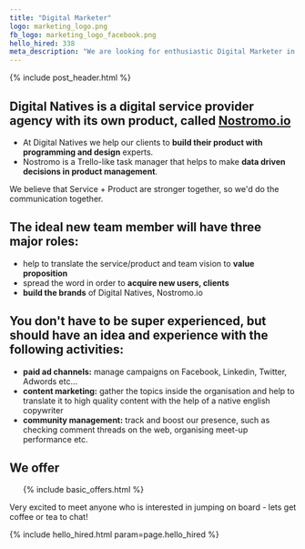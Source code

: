 ```yaml
---
title: "Digital Marketer"
logo: marketing_logo.png
fb_logo: marketing_logo_facebook.png
hello_hired: 338
meta_description: "We are looking for enthusiastic Digital Marketer in Hungary. Experienced senior and talented junior professionals are also welcome."
---
```


{% include post_header.html %}

<div class="text-left">
  <h2>
    Digital Natives is a digital service provider agency with its own product, called <a href="http://nostromo.io" target="_blank"><strong>Nostromo.io</strong></a>
  </h2>

  <ul>
    <li>At Digital Natives we help our clients to <b>build their product with<br/> programming and design</b> experts.</li>
    <li>Nostromo is a Trello-like task manager that helps to make <b>data driven decisions in product management</b>.</li>
  </ul>
  <p>We believe that Service + Product are stronger together, so we'd do the communication together.</p>

  <h2>The ideal new team member will have three major roles:</h2>
  <ul>
    <li>help to translate the service/product and team vision to <b>value proposition</b></li>
    <li>spread the word in order to <b>acquire new users, clients</b></li>
    <li><b>build the brands</b> of Digital Natives, Nostromo.io</li>
  </ul>

  <h2>You don't have to be super experienced, but should have an idea and experience with the following activities:</h2>
  <ul>
    <li><b>paid ad channels:</b> manage campaigns on Facebook, Linkedin, Twitter, Adwords etc...</li>
    <li><b>content marketing:</b> gather the topics inside the organisation and help to translate it to high quality content with the help of a native english copywriter</li>
    <li><b>community management:</b> track and boost our presence, such as checking comment threads on the web, organising meet-up performance etc.</li>
  </ul>

  <h2>We offer</h2>
  <ul>
    {% include basic_offers.html %}
  </ul>

  <p>Very excited to meet anyone who is interested in jumping on board - lets get coffee or tea to chat!</p>
</div>

{% include hello_hired.html param=page.hello_hired %}
